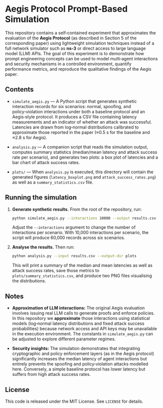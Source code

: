 # Aegis Protocol Prompt‑Based Simulation

This repository contains a self‑contained experiment that approximates the
evaluation of the **Aegis Protocol** (as described in Section 5 of the
corresponding paper) using lightweight simulation techniques instead of a
full network simulator such as **ns‑3** or direct access to large language
model (LLM) APIs.  The goal of this experiment is to demonstrate how
prompt engineering concepts can be used to model multi‑agent interactions
and security mechanisms in a controlled environment, quantify performance
metrics, and reproduce the qualitative findings of the Aegis paper.

## Contents

* `simulate_aegis.py` — A Python script that generates synthetic interaction
  records for six scenarios: normal, spoofing, and policy‑violation
  interactions under both a baseline protocol and an Aegis‑style protocol.
  It produces a CSV file containing latency measurements and an indicator
  of whether an attack was successful.  Latencies are drawn from
  log‑normal distributions calibrated to approximate those reported in the
  paper (≈0.5 s for the baseline and ≈2.8 s for Aegis).

* `analysis.py` — A companion script that reads the simulation output,
  computes summary statistics (median/mean latency and attack success rate
  per scenario), and generates two plots: a box plot of latencies and a
  bar chart of attack success rates.

* `plots/` — When `analysis.py` is executed, this directory will contain
  the generated figures (`latency_boxplot.png` and
  `attack_success_rates.png`) as well as a `summary_statistics.csv` file.

## Running the simulation

1. **Generate synthetic results.** From the root of the repository, run:

   ```bash
   python simulate_aegis.py --interactions 10000 --output results.csv
   ```

   Adjust the `--interactions` argument to change the number of
   interactions per scenario.  With 10,000 interactions per scenario, the
   script will produce 60,000 records across six scenarios.

2. **Analyse the results.** Then run:

   ```bash
   python analysis.py --input results.csv --output-dir plots
   ```

   This will print a summary of the median and mean latencies as well as
   attack success rates, save those metrics to `plots/summary_statistics.csv`,
   and produce two PNG files visualising the distributions.

## Notes

* **Approximation of LLM interactions:** The original Aegis evaluation
  involves issuing real LLM calls to generate proofs and enforce policies.
  In this repository we **approximate** those interactions using
  statistical models (log‑normal latency distributions and fixed attack
  success probabilities) because network access and API keys may be
  unavailable in the execution environment.  The constants in
  `simulate_aegis.py` can be adjusted to explore different parameter
  regimes.

* **Security insights:** The simulation demonstrates that integrating
  cryptographic and policy enforcement layers (as in the Aegis protocol)
  significantly increases the median latency of agent interactions but
  entirely prevents the spoofing and policy‑violation attacks modelled
  here.  Conversely, a simple baseline protocol has lower latency but
  suffers from high attack success rates.

## License

This code is released under the MIT License.  See `LICENSE` for details.
